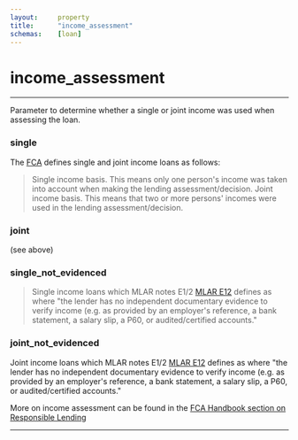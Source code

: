 ```yaml
---
layout:		property
title:		"income_assessment"
schemas:	[loan]
---
```


# income_assessment

---

Parameter to determine whether a single or joint income was used when assessing the loan.

### single
The [FCA][fca] defines single and joint income loans as follows:

> Single income basis. This means only one person's income was taken into account when making the lending assessment/decision.
> Joint income basis. This means that two or more persons' incomes were used in the lending assessment/decision.

### joint
(see above)

### single_not_evidenced
> Single income loans which MLAR notes E1/2 [MLAR E12][e12] defines as where "the lender has no independent documentary evidence to verify income (e.g. as provided by an employer's reference, a bank statement, a salary slip, a P60, or audited/certified accounts."

### joint_not_evidenced
Joint income loans which MLAR notes E1/2 [MLAR E12][e12] defines as where "the lender has no independent documentary evidence to verify income (e.g. as provided by an employer's reference, a bank statement, a salary slip, a P60, or audited/certified accounts."

More on income assessment can be found in the [FCA Handbook section on Responsible Lending][responsible-lending]


---
[fca]: https://www.handbook.fca.org.uk/handbook/SUP/16/Annex19B.html
[responsible-lending]: https://www.handbook.fca.org.uk/handbook/MCOB/11/6.html
[e12]: https://www.bankofengland.co.uk/-/media/boe/files/prudential-regulation/crd-iv/mlar-notes-may-2022.pdf
